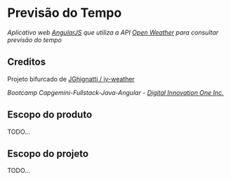 # Previsão do Tempo

*Aplicativo web [AngularJS](https://angularjs.org/) que utiliza a API [Open Weather](https://openweathermap.org/) para consultar previsão do tempo*

## Creditos

Projeto bifurcado de [JGhignatti /
jv-weather](https://github.com/JGhignatti/jv-weather)

*Bootcamp Capgemini-Fullstack-Java-Angular - [Digital Innovation One Inc.](https://digitalinnovation.one/)*

## Escopo do produto

TODO...

## Escopo do projeto

TODO...
